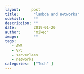 ```yaml
---
layout:		post
title:       "lambda and networks"
subtitle:    ""
description: ""
date:        2019-01-20
author:      "mikec"
image:       ""
tags:
   - AWS
   - VPC
   - serverless
   - networks
categories:  ["Tech" ]
---
```

